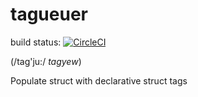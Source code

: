 # tagueuer

build status: [![CircleCI](https://circleci.com/gh/fudanchii/tagueuer.svg?style=svg)](https://circleci.com/gh/fudanchii/tagueuer)

(/tag'ju:/ _tagyew_)

Populate struct with declarative struct tags

